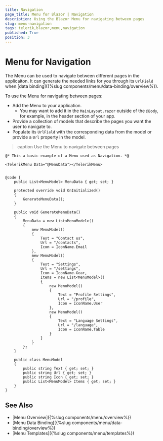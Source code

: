 ```yaml
---
title: Navigation
page_title: Menu for Blazor | Navigation
description: Using the Blazor Menu for navigating between pages
slug: menu-navigation
tags: telerik,blazor,menu,navigation
published: True
position: 3
---
```


# Menu for Navigation

The Menu can be used to navigate between different pages in the applicaiton. It can generate the needed links for you through its `UrlField` when [data binding]({%slug components/menu/data-binding/overview%}).

To use the Menu for navigating between pages:

* Add the Menu to your application.
    * You may want to add it in the `MainLayout.razor` outside of the `@Body`, for example, in the header section of your app.
* Provide a collection of models that describe the pages you want the user to navigate to.
* Populate its `UrlField` with the corresponding data from the model or provide a `Url` property in the model.

>caption Use the Menu to navigate between pages

````CSHTML
@* This a basic example of a Menu used as Navigation. *@

<TelerikMenu Data="@MenuData"></TelerikMenu>


@code {
    public List<MenuModel> MenuData { get; set; }

    protected override void OnInitialized()
    {
        GenerateMenuData();
    }

    public void GenerateMenuData()
    {
        MenuData = new List<MenuModel>()
        {
            new MenuModel()
            {
                Text = "Contact us",
                Url = "/contacts",
                Icon = IconName.Email
            },
            new MenuModel()
            {
                Text = "Settings",
                Url = "/settings",
                Icon = IconName.Gear,
                Items = new List<MenuModel>()
                {
                    new MenuModel()
                    {
                        Text = "Profile Settings",
                        Url = "/profile",
                        Icon = IconName.User
                    },
                    new MenuModel()
                    {
                        Text = "Language Settings",
                        Url = "/language",
                        Icon = IconName.Table
                    }
                }
            }
        };
    }

    public class MenuModel
    {
        public string Text { get; set; }
        public string Url { get; set; }
        public string Icon { get; set; }
        public List<MenuModel> Items { get; set; }
    }
}
````

## See Also

* [Menu Overview]({%slug components/menu/overview%})
* [Menu Data Binding]({%slug components/menu/data-binding/overview%})
* [Menu Templates]({%slug components/menu/templates%})
